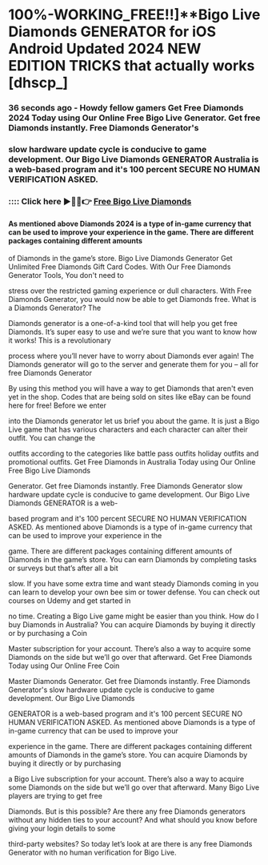 # 100%-WORKING_FREE!!]**Bigo Live Diamonds GENERATOR for iOS Android Updated 2024 NEW EDITION TRICKS that actually works [dhscp_]

### 36 seconds ago - Howdy fellow gamers Get Free Diamonds 2024 Today using Our Online Free Bigo Live Generator. Get free Diamonds instantly. Free Diamonds Generator's 

### slow hardware update cycle is conducive to game development. Our Bigo Live Diamonds GENERATOR Australia is a web-based program and it's 100 percent SECURE NO HUMAN VERIFICATION ASKED.



### :::: Click here ►🔴✅👉 <a href="https://lookerstudio.google.com/s/k1f5Q6Ti51s">Free Bigo Live Diamonds</a>



#### As mentioned above Diamonds 2024 is a type of in-game currency that can be used to improve your experience in the game. There are different packages containing different amounts 

of Diamonds in the game’s store. Bigo Live Diamonds Generator Get Unlimited Free Diamonds Gift Card Codes. With Our Free Diamonds Generator Tools, You don't need to 

stress over the restricted gaming experience or dull characters. With Free Diamonds Generator, you would now be able to get Diamonds free. What is a Diamonds Generator? The 

Diamonds generator is a one-of-a-kind tool that will help you get free Diamonds. It’s super easy to use and we’re sure that you want to know how it works! This is a revolutionary 

process where you’ll never have to worry about Diamonds ever again! The Diamonds generator will go to the server and generate them for you – all for free Diamonds Generator 

By using this method you will have a way to get Diamonds that aren't even yet in the shop. Codes that are being sold on sites like eBay can be found here for free! Before we enter 

into the Diamonds generator let us brief you about the game. It is just a Bigo Live game that has various characters and each character can alter their outfit. You can change the 

outfits according to the categories like battle pass outfits holiday outfits and promotional outfits. Get Free Diamonds in Australia Today using Our Online Free Bigo Live Diamonds 

Generator. Get free Diamonds instantly. Free Diamonds Generator slow hardware update cycle is conducive to game development. Our Bigo Live Diamonds GENERATOR is a web-

based program and it's 100 percent SECURE NO HUMAN VERIFICATION ASKED. As mentioned above Diamonds is a type of in-game currency that can be used to improve your experience in the 

game. There are different packages containing different amounts of Diamonds in the game’s store. You can earn Diamonds by completing tasks or surveys but that’s after all a bit 

slow. If you have some extra time and want steady Diamonds coming in you can learn to develop your own bee sim or tower defense. You can check out courses on Udemy and get started in 

no time. Creating a Bigo Live game might be easier than you think. How do I buy Diamonds in Australia? You can acquire Diamonds by buying it directly or by purchasing a Coin 

Master subscription for your account. There’s also a way to acquire some Diamonds on the side but we’ll go over that afterward. Get Free Diamonds Today using Our Online Free Coin 

Master Diamonds Generator. Get free Diamonds instantly. Free Diamonds Generator's slow hardware update cycle is conducive to game development. Our Bigo Live Diamonds 

GENERATOR is a web-based program and it's 100 percent SECURE NO HUMAN VERIFICATION ASKED. As mentioned above Diamonds is a type of in-game currency that can be used to improve your 

experience in the game. There are different packages containing different amounts of Diamonds in the game’s store. You can acquire Diamonds by buying it directly or by purchasing 

a Bigo Live subscription for your account. There’s also a way to acquire some Diamonds on the side but we’ll go over that afterward. Many Bigo Live players are trying to get free 

Diamonds. But is this possible? Are there any free Diamonds generators without any hidden ties to your account? And what should you know before giving your login details to some 

third-party websites? So today let’s look at are there is any free Diamonds Generator with no human verification for Bigo Live.



